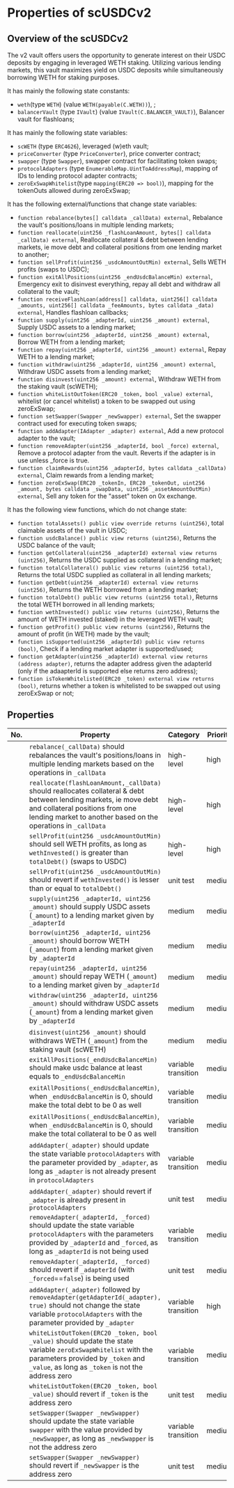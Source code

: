 # Properties of scUSDCv2

## Overview of the scUSDCv2

The v2 vault offers users the opportunity to generate interest on their USDC deposits by engaging in leveraged WETH staking. Utilizing various lending markets, this vault maximizes yield on USDC deposits while simultaneously borrowing WETH for staking purposes.

It has mainly the following state constants:
* `weth`(type `WETH`) (value `WETH(payable(C.WETH))`), ;
* `balancerVault` (type `IVault`) (value `IVault(C.BALANCER_VAULT)`), Balancer vault for flashloans;

It has mainly the following state variables:
* `scWETH` (type `ERC4626`), leveraged (w)eth vault;
* `priceConverter` (type `PriceConverter`), price converter contract;
* `swapper` (type `Swapper`), swapper contract for facilitating token swaps;
* `protocolAdapters` (type `EnumerableMap.UintToAddressMap`), mapping of IDs to lending protocol adapter contracts;
* `zeroExSwapWhitelist`(type `mapping(ERC20 => bool)`), mapping for the tokenOuts allowed during zeroExSwap;

It has the following external/functions that change state variables:
* `function rebalance(bytes[] calldata _callData) external`, Rebalance the vault's positions/loans in multiple lending markets;
* `function reallocate(uint256 _flashLoanAmount, bytes[] calldata _callData) external`, Reallocate collateral & debt between lending markets, ie move debt and collateral positions from one lending market to another;
* `function sellProfit(uint256 _usdcAmountOutMin) external`, Sells WETH profits (swaps to USDC);
* `function exitAllPositions(uint256 _endUsdcBalanceMin) external`, Emergency exit to disinvest everything, repay all debt and withdraw all collateral to the vault;
* `function receiveFlashLoan(address[] calldata, uint256[] calldata _amounts, uint256[] calldata _feeAmounts, bytes calldata _data) external`, Handles flashloan callbacks;
* `function supply(uint256 _adapterId, uint256 _amount) external`, Supply USDC assets to a lending market;
* `function borrow(uint256 _adapterId, uint256 _amount) external`, Borrow WETH from a lending market;
* `function repay(uint256 _adapterId, uint256 _amount) external`, Repay WETH to a lending market;
* `function withdraw(uint256 _adapterId, uint256 _amount) external`, Withdraw USDC assets from a lending market;
* `function disinvest(uint256 _amount) external`, Withdraw WETH from the staking vault (scWETH);
* `function whiteListOutToken(ERC20 _token, bool _value) external`, whitelist (or cancel whitelist) a token to be swapped out using zeroExSwap;
* `function setSwapper(Swapper _newSwapper) external`, Set the swapper contract used for executing token swaps;
* `function addAdapter(IAdapter _adapter) external`, Add a new protocol adapter to the vault;
* `function removeAdapter(uint256 _adapterId, bool _force) external`, Remove a protocol adapter from the vault. Reverts if the adapter is in use unless _force is true.
* `function claimRewards(uint256 _adapterId, bytes calldata _callData) external`, Claim rewards from a lending market;
* `function zeroExSwap(ERC20 _tokenIn, ERC20 _tokenOut, uint256 _amount, bytes calldata _swapData, uint256 _assetAmountOutMin) external`, Sell any token for the "asset" token on 0x exchange.


It has the following view functions, which do not change state:
* `function totalAssets() public view override returns (uint256)`, total claimable assets of the vault in USDC;
* `function usdcBalance() public view returns (uint256)`, Returns the USDC balance of the vault;
* `function getCollateral(uint256 _adapterId) external view returns (uint256)`, Returns the USDC supplied as collateral in a lending market;
* `function totalCollateral() public view returns (uint256 total)`, Returns the total USDC supplied as collateral in all lending markets;
* `function getDebt(uint256 _adapterId) external view returns (uint256)`, Returns the WETH borrowed from a lending market;
* `function totalDebt() public view returns (uint256 total)`, Returns the total WETH borrowed in all lending markets;
* `function wethInvested() public view returns (uint256)`, Returns the amount of WETH invested (staked) in the leveraged WETH vault;
* `function getProfit() public view returns (uint256)`, Returns the amount of profit (in WETH) made by the vault;
* `function isSupported(uint256 _adapterId) public view returns (bool)`, Check if a lending market adapter is supported/used;
* `function getAdapter(uint256 _adapterId) external view returns (address adapter)`, returns the adapter address given the adapterId (only if the adaapterId is supported else returns zero address);
* `function isTokenWhitelisted(ERC20 _token) external view returns (bool)`, returns whether a token is whitelisted to be swapped out using zeroExSwap or not;

## Properties

| No. | Property  | Category | Priority | Specified | Verified | Report |
| ---- | --------  | -------- | -------- | -------- | -------- | -------- |
|  | `rebalance(_callData)` should rebalances the vault's positions/loans in multiple lending markets based on the operations in `_callData` | high-level | high | Y | Y | [Link]() |
|  | `reallocate(flashLoanAmount,_callData)` should reallocates collateral & debt between lending markets, ie move debt and collateral positions from one lending market to another based on the operations in `_callData` | high-level | high | Y | Y | [Link]() |
|  | `sellProfit(uint256 _usdcAmountOutMin)` should sell WETH profits, as long as `wethInvested()` is greater than `totalDebt()` (swaps to USDC) | high-level | high | Y | Y | [Link]() |
|  | `sellProfit(uint256 _usdcAmountOutMin)` should revert if `wethInvested()` is lesser than or equal to `totalDebt()` | unit test | medium | Y | Y | [Link]() |
|  | `supply(uint256 _adapterId, uint256 _amount)` should supply USDC assets (`_amount`) to a lending market given by `_adapterId` | medium | medium | Y | Y | [Link]() |
|  | `borrow(uint256 _adapterId, uint256 _amount)` should borrow WETH (`_amount`) from a lending market given by `_adapterId` | medium | medium | Y | Y | [Link]() |
|  | `repay(uint256 _adapterId, uint256 _amount)` should repay WETH (`_amount`) to a lending market given by `_adapterId` | medium | medium | Y | Y | [Link]() |
|  | `withdraw(uint256 _adapterId, uint256 _amount)` should withdraw USDC assets (`_amount`) from a lending market given by `_adapterId` | medium | medium | Y | Y | [Link]() |
|  | `disinvest(uint256 _amount)` should withdraws WETH (`_amount`) from the staking vault (scWETH) | medium | medium | Y | Y | [Link]() |
|  | `exitAllPositions(_endUsdcBalanceMin)` should make usdc balance at least equals to `_endUsdcBalanceMin` | variable transition | medium | Y | Y | [Link]() |
|  | `exitAllPositions(_endUsdcBalanceMin)`, when `_endUsdcBalanceMin` is 0, should make the total debt to be 0 as well | variable transition | medium | Y | Y | [Link]() |
|  | `exitAllPositions(_endUsdcBalanceMin)`, when `_endUsdcBalanceMin` is 0, should make the total collateral to be 0 as well | variable transition | medium | Y | Y | [Link]() |
|  | `addAdapter(_adapter)` should update the state variable `protocolAdapters` with the parameter provided by `_adapter`, as long as `_adapter` is not already present in `protocolAdapters` | variable transition | medium | Y | Y | [Link]() |
|  | `addAdapter(_adapter)` should revert if `_adapter` is already present in `protocolAdapters` | unit test | medium | Y | Y | [Link]() |
|  | `removeAdapter(_adapterId, _forced)` should update the state variable `protocolAdapters` with the parameters provided by `_adapterId` and `_forced`, as long as `_adapterId` is not being used | variable transition | medium | Y | Y | [Link]() |
|  | `removeAdapter(_adapterId, _forced)` should revert if `_adapterId` (with `_forced`==`false`) is being used | unit test | medium | Y | Y | [Link]() |
|  | `addAdapter(_adapter)` followed by `removeAdapter(getAdapterId(_adapter), true)` should not change the state variable `protocolAdapters` with the parameter provided by `_adapter` | variable transition | high | Y | Y | [Link]() |
|  | `whiteListOutToken(ERC20 _token, bool _value)` should update the state variable `zeroExSwapWhitelist` with the parameters provided by `_token` and `_value`, as long as `_token` is not the address zero | variable transition | medium | Y | Y | [Link]() |
|  | `whiteListOutToken(ERC20 _token, bool _value)` should revert if `_token` is the address zero | unit test | medium | Y | Y | [Link]() |
|  | `setSwapper(Swapper _newSwapper)` should update the state variable `swapper` with the value provided by `_newSwapper`, as long as `_newSwapper` is not the address zero | variable transition | medium | Y | Y | [Link]() |
|  | `setSwapper(Swapper _newSwapper)` should revert if `_newSwapper` is the address zero | unit test | medium | Y | Y | [Link]() |
